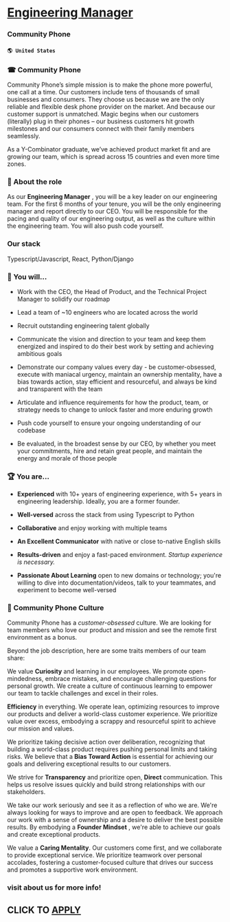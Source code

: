 # [Engineering Manager](https://www.remotewlb.com/apply/engineering-manager-70732)  
### Community Phone  
#### `🌎 United States`  

### **☎ Community Phone**

Community Phone’s simple mission is to make the phone more powerful, one call at a time. Our customers include tens of thousands of small businesses and consumers. They choose us because we are the only reliable and flexible desk phone provider on the market. And because our customer support is unmatched. Magic begins when our customers (literally) plug in their phones – our business customers hit growth milestones and our consumers connect with their family members seamlessly.

As a Y-Combinator graduate, we’ve achieved product market fit and are growing our team, which is spread across 15 countries and even more time zones.

###  **🌟 About the role**

As our **Engineering Manager** , you will be a key leader on our engineering team. For the first 6 months of your tenure, you will be the only engineering manager and report directly to our CEO. You will be responsible for the pacing and quality of our engineering output, as well as the culture within the engineering team. You will also push code yourself.

### Our stack

Typescript/Javascript, React, Python/Django

###  **🚀 You will...**

  * Work with the CEO, the Head of Product, and the Technical Project Manager to solidify our roadmap

  * Lead a team of ~10 engineers who are located across the world

  * Recruit outstanding engineering talent globally

  * Communicate the vision and direction to your team and keep them energized and inspired to do their best work by setting and achieving ambitious goals

  * Demonstrate our company values every day - be customer-obsessed, execute with maniacal urgency, maintain an ownership mentality, have a bias towards action, stay efficient and resourceful, and always be kind and transparent with the team

  * Articulate and influence requirements for how the product, team, or strategy needs to change to unlock faster and more enduring growth

  * Push code yourself to ensure your ongoing understanding of our codebase

  * Be evaluated, in the broadest sense by our CEO, by whether you meet your commitments, hire and retain great people, and maintain the energy and morale of those people

###  **🏆 You are...**

  *  **Experienced** with 10+ years of engineering experience, with 5+ years in engineering leadership. Ideally, you are a former founder. 

  * **Well-versed** across the stack from using Typescript to Python

  *  **Collaborative** and enjoy working with multiple teams

  *  **An Excellent Communicator** with native or close to-native English skills

  *  **Results-driven** and enjoy a fast-paced environment. _Startup experience is necessary._

  *  **Passionate About Learning** open to new domains or technology; you're willing to dive into documentation/videos, talk to your teammates, and experiment to become well-versed

###  **💙 Community Phone Culture**

Community Phone has a _customer-obsessed_ culture. We are looking for team members who love our product and mission and see the remote first environment as a bonus.

Beyond the job description, here are some traits members of our team share:

We value **Curiosity** and learning in our employees. We promote open-mindedness, embrace mistakes, and encourage challenging questions for personal growth. We create a culture of continuous learning to empower our team to tackle challenges and excel in their roles.

 **Efficiency** in everything. We operate lean, optimizing resources to improve our products and deliver a world-class customer experience. We prioritize value over excess, embodying a scrappy and resourceful spirit to achieve our mission and values.

We prioritize taking decisive action over deliberation, recognizing that building a world-class product requires pushing personal limits and taking risks. We believe that a **Bias Toward Action** is essential for achieving our goals and delivering exceptional results to our customers.

We strive for **Transparency** and prioritize open, **Direct** communication. This helps us resolve issues quickly and build strong relationships with our stakeholders.

We take our work seriously and see it as a reflection of who we are. We're always looking for ways to improve and are open to feedback. We approach our work with a sense of ownership and a desire to deliver the best possible results. By embodying a **Founder Mindset** , we're able to achieve our goals and create exceptional products.

We value a **Caring Mentality**. Our customers come first, and we collaborate to provide exceptional service. We prioritize teamwork over personal accolades, fostering a customer-focused culture that drives our success and promotes a supportive work environment.

###  **visit** about us **for more info!**

  
## CLICK TO [APPLY](https://www.remotewlb.com/apply/engineering-manager-70732)

